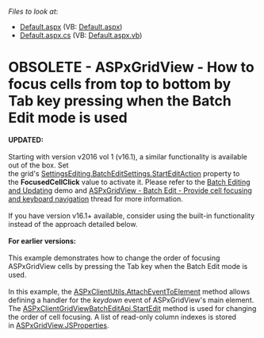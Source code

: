 <!-- default file list -->
*Files to look at*:

* [Default.aspx](./CS/Default.aspx) (VB: [Default.aspx](./VB/Default.aspx))
* [Default.aspx.cs](./CS/Default.aspx.cs) (VB: [Default.aspx.vb](./VB/Default.aspx.vb))
<!-- default file list end -->
# OBSOLETE - ASPxGridView - How to focus cells from top to bottom by Tab key pressing when the Batch Edit mode is used


<p><strong>UPDATED:</strong><br><br>Starting with version v2016 vol 1 (v16.1), a similar functionality is available out of the box. Set the grid's <a href="http://help.devexpress.com/#AspNet/DevExpressWebGridBatchEditSettings_StartEditActiontopic">SettingsEditing.BatchEditSettings.StartEditAction</a> property to the <strong>FocusedCellClick</strong> value to activate it. Please refer to the <a href="http://demos.devexpress.com/ASPxGridViewDemos/GridEditing/BatchEditing.aspx">Batch Editing and Updating</a> demo and <a href="https://www.devexpress.com/Support/Center/p/T363560">ASPxGridView - Batch Edit - Provide cell focusing and keyboard navigation</a> thread for more information.<br><br>If you have version v16.1+ available, consider using the built-in functionality instead of the approach detailed below.<br><br><strong>For earlier versions: </strong><br><br>This example demonstrates how to change the order of focusing ASPxGridView cells by pressing the Tab key when the Batch Edit mode is used.<br><br>In this example, the <a href="https://documentation.devexpress.com/#AspNet/DevExpressWebScriptsASPxClientUtils_AttachEventToElementtopic">ASPxClientUtils.AttachEventToElement</a> method allows defining a handler for the <em>keydown</em> event of ASPxGridView's main element. The <a href="https://documentation.devexpress.com/#AspNet/DevExpressWebScriptsASPxClientGridViewBatchEditApi_StartEdittopic">ASPxClientGridViewBatchEditApi.StartEdit</a> method is used for changing the order of cell focusing. A list of read-only column indexes is stored in <a href="https://documentation.devexpress.com/#AspNet/DevExpressWebASPxGridView_JSPropertiestopic">ASPxGridView.JSProperties</a>.</p>

<br/>


